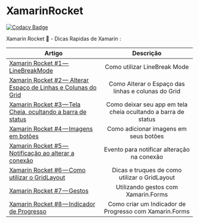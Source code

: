 # XamarinRocket

[![Codacy Badge](https://api.codacy.com/project/badge/Grade/34a596705c394ebbbaa207b5b85a50d6)](https://app.codacy.com/app/TBertuzzi/XamarinRocket?utm_source=github.com&utm_medium=referral&utm_content=TBertuzzi/XamarinRocket&utm_campaign=Badge_Grade_Dashboard)

Xamarin Rocket :rocket: - Dicas Rapidas de Xamarin : 

|Artigo | Descrição|
| ------------------- | :------------------: |
|[Xamarin Rocket #1 — LineBreakMode](https://medium.com/@bertuzzi/xamarin-rocket-1-linebreakmode-60857312a4bb)|Como utilizar LineBreak Mode|
|[Xamarin Rocket #2 — Alterar Espaço de Linhas e Colunas do Grid](https://medium.com/@bertuzzi/xamarin-rocket-2-alte-o-espa%C3%A7o-das-linhas-e-colunas-do-grid-f0fdc6ceaa8d)|Como Alterar o Espaço das linhas e colunas do Grid|
|[Xamarin Rocket #3 — Tela Cheia, ocultando a barra de status](https://medium.com/@bertuzzi/xamarin-rocket-3-tela-cheia-ocultando-a-barra-de-status-8df9f31534d4)|Como deixar seu app em tela cheia ocultando a barra de status|
|[Xamarin Rocket #4 — Imagens em botões](https://medium.com/@bertuzzi/xamarin-rocket-4-imagens-em-bot%C3%B5es-1a5faa581a42)|Como adicionar imagens em seus botões|
|[Xamarin Rocket #5 — Notificação ao alterar a conexão](https://medium.com/@bertuzzi/xamarin-rocket-5-notifica%C3%A7%C3%A3o-ao-alterar-a-conex%C3%A3o-5495c5f57a4d)|Evento para notificar alteração na conexão|
|[Xamarin Rocket #6 — Como utilizar o GridLayout](https://medium.com/@bertuzzi/xamarin-rocket-6-como-utilizar-o-gridlayout-45e0ab4b525b)|Dicas e truques de como utilizar o GridLayout|
|[Xamarin Rocket #7 — Gestos](https://medium.com/@bertuzzi/xamarin-rocket-7-gestos-e650bbad6b60)|Utilizando gestos com Xamarin.Forms|
|[Xamarin Rocket #8 — Indicador de Progresso](https://medium.com/@bertuzzi/xamarin-rocket-8-indicador-de-progresso-fe512e8812da)|Como criar um Indicador de Progresso com Xamarin.Forms|

